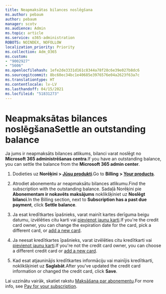 ```yaml
---
title: Neapmaksātas bilances noslēgšana
ms.author: pebaum
author: pebaum
manager: scotv
ms.audience: Admin
ms.topic: article
ms.service: o365-administration
ROBOTS: NOINDEX, NOFOLLOW
localization_priority: Priority
ms.collection: Adm_O365
ms.custom:
- "9002927"
- "5606"
ms.openlocfilehash: 1efe2de3331d161c8344a78f28c6e39e027b8dc6
ms.sourcegitcommit: 8bc60ec34bc1e40685e3976576e04a2623f63a7c
ms.translationtype: HT
ms.contentlocale: lv-LV
ms.lasthandoff: 04/15/2021
ms.locfileid: "51831273"
---
```

# <a name="settle-an-outstanding-balance"></a><span data-ttu-id="6991a-102">Neapmaksātas bilances noslēgšana</span><span class="sxs-lookup"><span data-stu-id="6991a-102">Settle an outstanding balance</span></span>

<span data-ttu-id="6991a-103">Ja jums ir neapmaksāts bilances atlikums, bilanci varat noslēgt no **Microsoft 365 administrēšanas centra**.</span><span class="sxs-lookup"><span data-stu-id="6991a-103">If you have an outstanding balance, you can settle the balance from the **Microsoft 365 admin center**.</span></span>

1. <span data-ttu-id="6991a-104">Dodieties uz **Norēķini > [Jūsu produkti](https://go.microsoft.com/fwlink/p/?linkid=842054)**.</span><span class="sxs-lookup"><span data-stu-id="6991a-104">Go to **Billing > [Your products](https://go.microsoft.com/fwlink/p/?linkid=842054)**.</span></span>

2. <span data-ttu-id="6991a-105">Atrodiet abonementu ar neapmaksātu bilances atlikumu.</span><span class="sxs-lookup"><span data-stu-id="6991a-105">Find the subscription with the outstanding balance.</span></span> <span data-ttu-id="6991a-106">Sadaļā Norēķini pie **Abonementam ir nokavēts maksājums** noklikšķiniet uz **Noslēgt bilanci**.</span><span class="sxs-lookup"><span data-stu-id="6991a-106">In the Billing section, next to **Subscription has a past due payment**, click **Settle balance**.</span></span>

3. <span data-ttu-id="6991a-107">Ja esat kredītkartes īpašnieks, varat mainīt kartes derīguma beigu datumu, izvēlēties citu karti vai [pievienot jaunu karti](https://docs.microsoft.com/microsoft-365/commerce/billing-and-payments/manage-payment-methods?view=o365-worldwide).</span><span class="sxs-lookup"><span data-stu-id="6991a-107">If you're the credit card owner, you can change the expiration date for the card, pick a different card, or [add a new card](https://docs.microsoft.com/microsoft-365/commerce/billing-and-payments/manage-payment-methods?view=o365-worldwide).</span></span>

4. <span data-ttu-id="6991a-108">Ja neesat kredītkartes īpašnieks, varat izvēlēties citu kredītkarti vai [pievienot jaunu karti](https://docs.microsoft.com/microsoft-365/commerce/billing-and-payments/manage-payment-methods?view=o365-worldwide).</span><span class="sxs-lookup"><span data-stu-id="6991a-108">If you're not the credit card owner, you can choose a different credit card or [add a new card](https://docs.microsoft.com/microsoft-365/commerce/billing-and-payments/manage-payment-methods?view=o365-worldwide).</span></span>

5. <span data-ttu-id="6991a-109">Kad esat atjauninājis kredītkartes informāciju vai mainījis kredītkarti, noklikšķiniet uz **Saglabāt**.</span><span class="sxs-lookup"><span data-stu-id="6991a-109">After you've updated the credit card information or changed the credit card, click **Save**.</span></span>

<span data-ttu-id="6991a-110">Lai uzzinātu vairāk, skatiet rakstu [Maksāšana par abonementu](https://docs.microsoft.com/microsoft-365/commerce/billing-and-payments/pay-for-your-subscription?view=o365-worldwide).</span><span class="sxs-lookup"><span data-stu-id="6991a-110">For more info, see [Pay for your subscription](https://docs.microsoft.com/microsoft-365/commerce/billing-and-payments/pay-for-your-subscription?view=o365-worldwide).</span></span>
